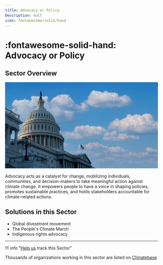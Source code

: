 ```yaml
---
title: Advocacy or Policy
Description: null
icon: fontawesome/solid/hand
---
```

# :fontawesome-solid-hand: Advocacy or Policy

## Sector Overview

![](/../static/img/advocacy-and-policy.jpg)

Advocacy acts as a catalyst for change, mobilizing individuals, communities, and decision-makers to take meaningful action against climate change. It empowers people to have a voice in shaping policies, promotes sustainable practices, and holds stakeholders accountable for climate-related actions.

## Solutions in this Sector

* Global divestment movement
* The People's Climate March
* Indigenous rights advocacy

- - -

!!! info "[Help us](../../contribute) track this Sector"

Thousands of organizations working in this sector are listed on [Climatebase](https://climatebase.org/organizations)